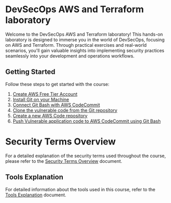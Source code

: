 # DevSecOps AWS and Terraform laboratory

Welcome to the DevSecOps AWS and Terraform laboratory! This hands-on laboratory is designed to immerse you in the world of DevSecOps, focusing on AWS and Terraform. Through practical exercises and real-world scenarios, you'll gain valuable insights into implementing security practices seamlessly into your development and operations workflows.

## Getting Started

Follow these steps to get started with the course:

1. [Create AWS Free Tier Account](#1-create-aws-free-tier-account)
2. [Install Git on your Machine](#2-install-git-on-your-machine)
3. [Connect Git Bash with AWS CodeCommit](#3-connect-git-bash-with-aws-codecommit)
4. [Clone the vulnerable code from the Git repository](#4-clone-the-vulnerable-code-from-the-git-repository)
5. [Create a new AWS Code repository](#5-create-a-new-aws-code-repository)
6. [Push Vulnerable application code to AWS CodeCommit using Git Bash](#6-push-vulnerable-application-code-to-aws-codecommit-using-git-bash)

# Security Terms Overview

For a detailed explanation of the security terms used throughout the course, please refer to
the [Security Terms Overview](./security_terms.md) document.

## Tools Explanation

For detailed information about the tools used in this course, refer to the [Tools Explanation](./tools_explanation.md) document.

